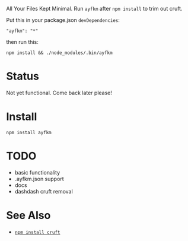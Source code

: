 All Your Files Kept Minimal.
Run `ayfkm` after `npm install` to trim out cruft.

Put this in your package.json `devDependencies`:

    "ayfkm": "*"

then run this:

    npm install && ./node_modules/.bin/ayfkm


# Status

Not yet functional. Come back later please!


# Install

    npm install ayfkm


# TODO

- basic functionality
- .ayfkm.json support
- docs
- dashdash cruft removal


# See Also

- [`npm install cruft`](https://github.com/timoxley/cruft)
